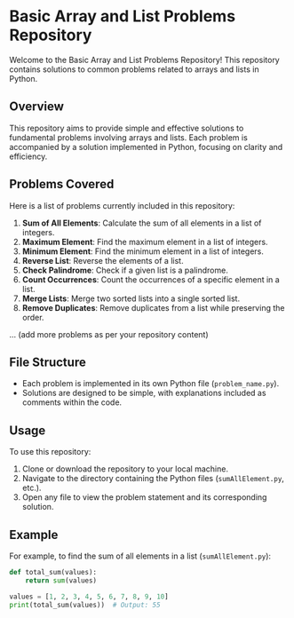 # Basic Array and List Problems Repository

Welcome to the Basic Array and List Problems Repository! This repository contains solutions to common problems related to arrays and lists in Python.

## Overview

This repository aims to provide simple and effective solutions to fundamental problems involving arrays and lists. Each problem is accompanied by a solution implemented in Python, focusing on clarity and efficiency.

## Problems Covered

Here is a list of problems currently included in this repository:

1. **Sum of All Elements**: Calculate the sum of all elements in a list of integers.
2. **Maximum Element**: Find the maximum element in a list of integers.
3. **Minimum Element**: Find the minimum element in a list of integers.
4. **Reverse List**: Reverse the elements of a list.
5. **Check Palindrome**: Check if a given list is a palindrome.
6. **Count Occurrences**: Count the occurrences of a specific element in a list.
7. **Merge Lists**: Merge two sorted lists into a single sorted list.
8. **Remove Duplicates**: Remove duplicates from a list while preserving the order.

... (add more problems as per your repository content)

## File Structure

- Each problem is implemented in its own Python file (`problem_name.py`).
- Solutions are designed to be simple, with explanations included as comments within the code.

## Usage

To use this repository:
1. Clone or download the repository to your local machine.
2. Navigate to the directory containing the Python files (`sumAllElement.py`, etc.).
3. Open any file to view the problem statement and its corresponding solution.

## Example

For example, to find the sum of all elements in a list (`sumAllElement.py`):
```python
def total_sum(values):
    return sum(values)

values = [1, 2, 3, 4, 5, 6, 7, 8, 9, 10]
print(total_sum(values))  # Output: 55
